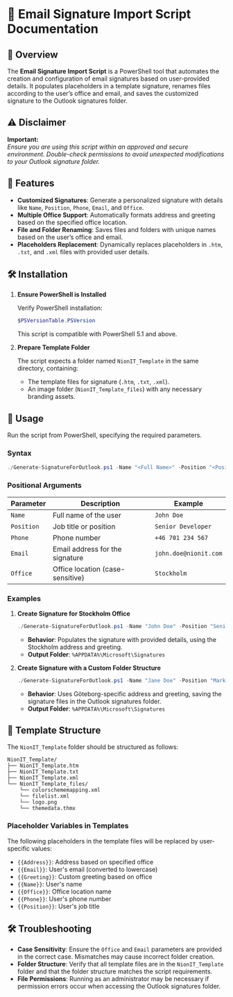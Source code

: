 # 📄 **Email Signature Import Script Documentation**

## 🚀 **Overview**

The **Email Signature Import Script** is a PowerShell tool that automates the creation and configuration of email signatures based on user-provided details. It populates placeholders in a template signature, renames files according to the user’s office and email, and saves the customized signature to the Outlook signatures folder.

## ⚠️ **Disclaimer**

**Important:**  
_Ensure you are using this script within an approved and secure environment. Double-check permissions to avoid unexpected modifications to your Outlook signature folder._

## 🌟 **Features**

- **Customized Signatures**: Generate a personalized signature with details like `Name`, `Position`, `Phone`, `Email`, and `Office`.
- **Multiple Office Support**: Automatically formats address and greeting based on the specified office location.
- **File and Folder Renaming**: Saves files and folders with unique names based on the user’s office and email.
- **Placeholders Replacement**: Dynamically replaces placeholders in `.htm`, `.txt`, and `.xml` files with provided user details.

## 🛠 **Installation**

1. **Ensure PowerShell is Installed**

   Verify PowerShell installation:

   ```powershell
   $PSVersionTable.PSVersion
   ```

   This script is compatible with PowerShell 5.1 and above.

2. **Prepare Template Folder**

   The script expects a folder named `NionIT_Template` in the same directory, containing:
   - The template files for signature (`.htm`, `.txt`, `.xml`).
   - An image folder (`NionIT_Template_files`) with any necessary branding assets.

## 📖 **Usage**

Run the script from PowerShell, specifying the required parameters.

### **Syntax**

```powershell
./Generate-SignatureForOutlook.ps1 -Name "<Full Name>" -Position "<Position>" -Phone "<Phone Number>" -Email "<Email Address>" -Office "<Office Name>"
```

### **Positional Arguments**

| **Parameter** | **Description**                             | **Example**               |
|---------------|---------------------------------------------|---------------------------|
| `Name`        | Full name of the user                       | `John Doe`                |
| `Position`    | Job title or position                       | `Senior Developer`        |
| `Phone`       | Phone number                                | `+46 701 234 567`         |
| `Email`       | Email address for the signature             | `john.doe@nionit.com`     |
| `Office`      | Office location (case-sensitive)            | `Stockholm`               |

### **Examples**

1. **Create Signature for Stockholm Office**

   ```powershell
   ./Generate-SignatureForOutlook.ps1 -Name "John Doe" -Position "Senior Developer" -Phone "+46 701 234 567" -Email "john.doe@nionit.com" -Office "Stockholm"
   ```

   - **Behavior**: Populates the signature with provided details, using the Stockholm address and greeting.
   - **Output Folder**: `%APPDATA%\Microsoft\Signatures`

2. **Create Signature with a Custom Folder Structure**

   ```powershell
   ./Generate-SignatureForOutlook.ps1 -Name "Jane Doe" -Position "Marketing Manager" -Phone "+46 701 456 789" -Email "jane.doe@nionit.com" -Office "Göteborg"
   ```

   - **Behavior**: Uses Göteborg-specific address and greeting, saving the signature files in the Outlook signatures folder.
   - **Output Folder**: `%APPDATA%\Microsoft\Signatures`

## 🧩 **Template Structure**

The `NionIT_Template` folder should be structured as follows:

```
NionIT_Template/
├── NionIT_Template.htm
├── NionIT_Template.txt
├── NionIT_Template.xml
└── NionIT_Template_files/
    └── colorschememapping.xml
    └── filelist.xml
    └── logo.png
    └── themedata.thmx
```

### Placeholder Variables in Templates

The following placeholders in the template files will be replaced by user-specific values:

- `{{Address}}`: Address based on specified office
- `{{Email}}`: User's email (converted to lowercase)
- `{{Greeting}}`: Custom greeting based on office
- `{{Name}}`: User's name
- `{{Office}}`: Office location name
- `{{Phone}}`: User's phone number
- `{{Position}}`: User's job title

## 🛠 **Troubleshooting**

- **Case Sensitivity**: Ensure the `Office` and `Email` parameters are provided in the correct case. Mismatches may cause incorrect folder creation.
- **Folder Structure**: Verify that all template files are in the `NionIT_Template` folder and that the folder structure matches the script requirements.
- **File Permissions**: Running as an administrator may be necessary if permission errors occur when accessing the Outlook signatures folder.
